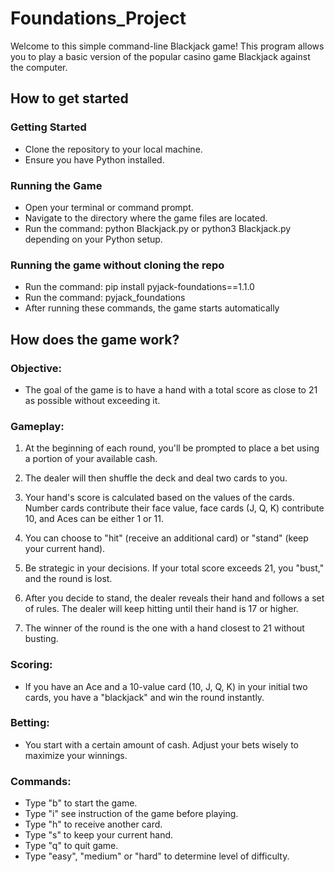 # Foundations_Project
Welcome to this simple command-line Blackjack game! This program allows you to play a basic version of the popular casino game Blackjack against the computer.

## How to get started
### Getting Started

- Clone the repository to your local machine.
- Ensure you have Python installed.

### Running the Game
- Open your terminal or command prompt.
- Navigate to the directory where the game files are located.
- Run the command: python Blackjack.py or python3 Blackjack.py depending on your Python setup.

### Running the game without cloning the repo
- Run the command: pip install pyjack-foundations==1.1.0
- Run the command: pyjack_foundations
- After running these commands, the game starts automatically

## How does the game work?
### Objective:
- The goal of the game is to have a hand with a total score as close to 21 as possible without exceeding it.

### Gameplay:

1. At the beginning of each round, you'll be prompted to place a bet using a portion of your available cash.

2. The dealer will then shuffle the deck and deal two cards to you.

3. Your hand's score is calculated based on the values of the cards. Number cards contribute their face value, face cards (J, Q, K) contribute 10, and Aces can be either 1 or 11.

4. You can choose to "hit" (receive an additional card) or "stand" (keep your current hand).

5. Be strategic in your decisions. If your total score exceeds 21, you "bust," and the round is lost.

6. After you decide to stand, the dealer reveals their hand and follows a set of rules. The dealer will keep hitting until their hand is 17 or higher.

7. The winner of the round is the one with a hand closest to 21 without busting.

### Scoring:
- If you have an Ace and a 10-value card (10, J, Q, K) in your initial two cards, you have a "blackjack" and win the round instantly.

### Betting:
- You start with a certain amount of cash. Adjust your bets wisely to maximize your winnings.

### Commands:
- Type "b" to start the game.
- Type "i" see instruction of the game before playing.
- Type "h" to receive another card.
- Type "s" to keep your current hand.
- Type "q" to quit game. 
- Type "easy", "medium" or "hard" to determine level of difficulty.
